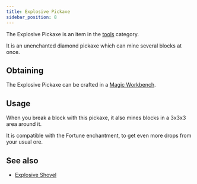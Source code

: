 ```yaml
---
title: Explosive Pickaxe
sidebar_position: 8
---
```


The Explosive Pickaxe is an item in the [tools](Tools) category.

It is an unenchanted diamond pickaxe which can mine several blocks at once.

## Obtaining

The Explosive Pickaxe can be crafted in a [Magic Workbench](Magic-Workbench).

## Usage

When you break a block with this pickaxe, it also mines blocks in a 3x3x3 area around it.

It is compatible with the Fortune enchantment, to get even more drops from your usual ore.

## See also

* [Explosive Shovel](Explosive-Shovel)
